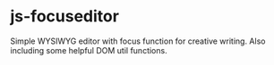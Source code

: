 # js-focuseditor
Simple WYSIWYG editor with focus function for creative writing. Also including some helpful DOM util functions.
